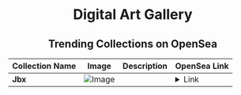 <div align="center">

# Digital Art Gallery

## Trending Collections on OpenSea

| Collection Name                       | Image                                                                                     | Description                       | OpenSea Link                                                                                          |
|---------------------------------------|-------------------------------------------------------------------------------------------|-----------------------------------|--------------------------------------------------------------------------------------------------------|
| **Jbx** | ![Image](https://i.seadn.io/s/raw/files/3416674c5729355b49164391029b20c6.png?w=500&auto=format?w=200&auto=format) |  | <details><summary>Link</summary>[Jbx](https://opensea.io/collection/jbx-1)</details> |

</div>